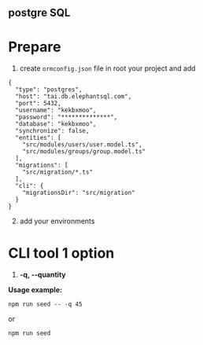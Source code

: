 ## postgre SQL

# Prepare

1. create `ormconfig.json` file in root your project and add

```
{
  "type": "postgres",
  "host": "tai.db.elephantsql.com",
  "port": 5432,
  "username": "kekbxmoo",
  "password": "**************",
  "database": "kekbxmoo",
  "synchronize": false,
  "entities": [
    "src/modules/users/user.model.ts",
    "src/modules/groups/group.model.ts"
  ],
  "migrations": [
    "src/migration/*.ts"
  ],
  "cli": {
    "migrationsDir": "src/migration"
  }
}
```

2. add your environments

# CLI tool 1 option
1. **-q, --quantity**

**Usage example:**

```
npm run seed -- -q 45

```
or

```
npm run seed

```
